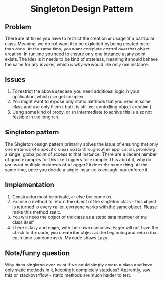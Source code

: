 <h1 align="center">Singleton Design Pattern</h1>

## Problem
There are at times you have to restrict the creation or usage of a particular class. Meaning, we do not want it to be exploited by being created more than once. At the same time, you want complete control over that object creation. In runtime you need to ensure only one instance at any point exists. The idea is it needs to be kind of stateless, meaning it should behave the same for any invoker, which is why we would like only one instance.

## Issues
1. To restrict the above usecase, you need additional logic in your application, which can get complex.
2. You might want to expose only static methods that you need in some class and use only them ( but it is still not controlling object creation )
3. Using some kind of proxy, or an intermediate to achive this is also not feasible in the long run.


## Singleton pattern
The Singleton design pattern primarily solves the issue of ensuring that only one instance of a specific class exists throughout an application, providing a single, global point of access to that instance. There are a decent number of good examples for this like Loggers for example.
This about it, why do you want multiple instances of a Logger? it does the same thing. At the same time, once you decide a single instance is enough, you enforce it.

## Implementation
1. Constructor must be private, or else bro come on.
2. Expose a method to return the object of the singleton class - this object is returned to every caller, everyone works with the same object. Please make this method static.
3. You will need the object of the class as a static data member of the class itself
4. There is lazy and eager, with their own usecases. Eager will not have the check in the code, you create the object at the beginning and return that each time someone asks. My code shows Lazy.

## Note/funny question
Why does singleton even exist if we could simply create a class and have only static methods in it, keeping it completely stateless? Apprently, saw this on stackoverflow - static methods are much harder to test.
